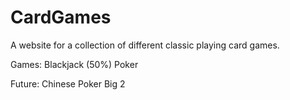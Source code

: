 # CardGames
A website for a collection of different classic playing card games.

Games:
Blackjack (50%)
Poker

Future:
Chinese Poker
Big 2
